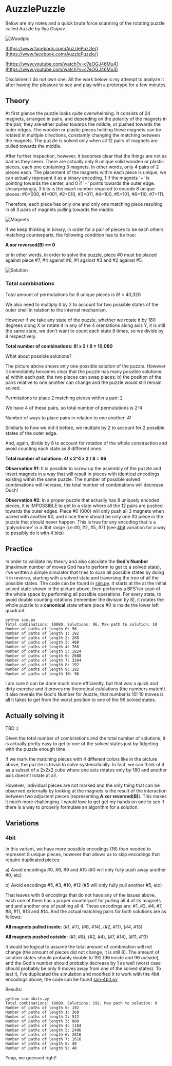 # AuzzlePuzzle
Below are my notes and a quick brute force scanning of the rotating puzzle called Auzzle by Ilya Osipov.

![Woodpic](woodpic.png)

[https://www.facebook.com/AuzzlePuzzle/](https://www.facebook.com/AuzzlePuzzle/)

[https://www.youtube.com/watch?v=c7eOGJ46Mu4](https://www.youtube.com/watch?v=c7eOGJ46Mu4)

Disclaimer: I do not own one. All the work below is my attempt to analyze it after having the pleasure to see and play with a prototype for a few minutes.

## Theory
At first glance the puzzle looks quite overwhelming. It consists of 24 magnets, arranged in pairs, and depending on the polarity of the magnets in the pair, they are either pulled towards the middle, or pushed towards the outer edges. The wooden or plastic pieces holding these magnets can be rotated in multiple directions, constantly changing the matching between the magnets. The puzzle is solved only when all 12 pairs of magnets are pulled towards the middle.

After further inspection, however, it becomes clear that the things are not as bad as they seem. There are actually only 8 unique solid wooden or plastic pieces, each one containing 3 magnets. In other words, only 4 pairs of 2 pieces each. The placement of the magnets within each piece is unique, we can actually represent it as a binary encoding, 1 if the magnets '+' is pointing towards the center, and 0 if '+' points towards the outer edge. Unsurprisingly, 3 bits is the exact number required to encode 8 unique pieces: #0=000, #1=001, #2=010, #3=011, #4=100, #5=101, #6=110, #7=111.

Therefore, each piece has only one and only one matching piece resulting in all 3 pairs of magnets pulling towards the middle.

![Magnets](magnets.jpg)

If we keep thinking in binary, in order for a pair of pieces to be each others matching counterparts, the following condition has to be true:

**A xor reversed(B) == 0**

or in other words, in order to solve the puzzle, piece #0 must be placed against piece #7, #4 against #6, #1 against #3 and #2 against #5.

![Solution](solution.jpg)

### Total combinations

Total amount of permutations for 8 unique pieces is 8! = 40,320

We also need to multiply it by 2 to account for two possible states of the outer shell in relation to the internal mechanism.

However if we take any state of the puzzle, whether we rotate it by 180 degrees along X or rotate it in any of the 4 orentations along axis Y, it is still the same state, we don't want to count each state 8 times, so we divide by 8 respectively.

**Total number of combinations: 8! x 2 / 8 = 10,080**

What about possible solutions?

The picture above shows only one possible solution of the puzzle. However it immediately becomes clear that the puzzle has many possible solutions: a) within each pair, the two pieces can swap places; b) the position of the pairs relative to one another can change and the puzzle would still remain solved. 

Permitations to place 2 matching pieces within a pair: 2

We have 4 of these pairs, so total number of permutations is 2^4

Number of ways to place pairs in relation to one another: 4!

Similarly to how we did it before, we multiple by 2 to account for 2 possible states of the outer edge.

And, again, divide by 8 to account for rotation of the whole construction and avoid counting each state as 8 different ones.

**Total number of solutions: 4! x 2^4 x 2 / 8 = 96**

**Observation #1**: It is possible to screw up the assembly of the puzzle and insert magnets in a way that will result in pieces with identical encodings existing within the same puzzle. The number of possible solved combinations will increase, the total number of combinations will decrease. Ouch!

**Observation #2**: In a proper puzzle that actually has 8 uniquely encoded pieces, it is IMPOSSIBLE to get to a state where all the 12 pairs are pushed towards the outer edges. Piece #0 (000) will only push all 3 magnets when paired with another #0, and since there should be only one #0 piece in the puzzle that should never happen. This is true for any encoding that is a 'palyndrome' in a 3bit range (i.e #0, #2, #5, #7) (see [4bit](#4bit) variation for a way to possibly do it with 4 bits)

## Practice

In order to validate my theory and also calculate the **God's Number** (maximum number of moves God has to perform to get to a solved state), I've written a simple simulator that tries to scan all possible states by doing it in reverse, starting with a solved state and traversing the tree of all the possible states. The code can be found in [sim.py](sim.py). It starts at the at the initial solved state shown in the picture above, then performs a BFS'ish scan of the whole space by performing all possible operations. For every state, to avoid double counting rotations (remember the division by 8), it rotates the whole puzzle to a **canonical** state where piece #0 is inside the lower left quadrant. 

```
python sim.py
Total combinations: 10080, Solutions: 96, Max path to solution: 10
Number of paths of length 0: 96
Number of paths of length 1: 192
Number of paths of length 2: 288
Number of paths of length 3: 480
Number of paths of length 4: 768
Number of paths of length 5: 1824
Number of paths of length 6: 2688
Number of paths of length 7: 3264
Number of paths of length 8: 192
Number of paths of length 9: 192
Number of paths of length 10: 96
```
I am sure it can be done much more efficiently, but that was a quick and dirty exercise and it proves my theoretical calulations (the numbers match!). It also reveals the God's Number for Auzzle, that number is 10! 10 moves is all it takes to get from the worst position to one of the 96 solved states.

## Actually solving it

TBD :)

Given the total number of combinations and the total number of solutions, it is actually pretty easy to get to one of the solved states just by fidgeting with the puzzle enough time.

If we mark the matching pieces with 4 different colors like in the picture above, the puzzle is trivial to solve systematically. In fact, we can think of it as a subset of a 2x2x2 cube where one axis rotates only by 180 and another axis doesn't rotate at all. 

However, individual pieces are not marked and the only thing that can be observed externally by looking at the magnets is the result of the interaction between two adjustent pieces (representing **A xor reversed(B)**). This  makes it much more challenging. I would love to get get my hands on one to see if there is a way to properly formulate an algorithm for a solution.

## Variations

### 4bit

In this variant, we have more possible encodings (16) than needed to represent 8 unique pieces, however that allows us to skip encodings that require duplicated pieces:

a) Avoid encodings #0, #6, #9 and #15 (#0 will only fully push away another #0, etc)

b) Avoid encodings #5, #3, #10, #12 (#5 will only fully pull another #5, etc)

That leaves with 8 encodings that do not have any of the issues above, each one of them has a proper counterpart for pulling all 4 of its magnets and and another one of pushing all 4. These encodings are: #1, #2, #4, #7, #8, #11, #13 and #14. And the actual matching pairs for both solutions are as follows:
 
**All magnets pulled inside:** (#1, #7), (#8, #14), (#2, #11), (#4, #13)

**All magnets pushed outside:** (#1, #8), (#2, #4), (#7, #14), (#11, #13)

It would be logical to assume the total amount of combination will not change (the amount of pieces did not change, it is still 8). The amount of solution states should probably double to 192 (96 inside and 96 outside), and the God's number should probably decrease by 1 as well (worst case should probably be only 9 moves away from one of the solved states). To test it, I've duplicated the simulation and modified it to work with the 4bit encodings above, the code can be found [sim-4bit.py](sim-4bits.py)

Results:
```
python sim-4bits.py
Total combinations: 10080, Solutions: 192, Max path to solution: 9
Number of paths of length 0: 192
Number of paths of length 1: 368
Number of paths of length 2: 512
Number of paths of length 3: 800
Number of paths of length 4: 1184
Number of paths of length 5: 2496
Number of paths of length 6: 2816
Number of paths of length 7: 1616
Number of paths of length 8: 48
Number of paths of length 9: 48
```

Yeap, we guessed right!